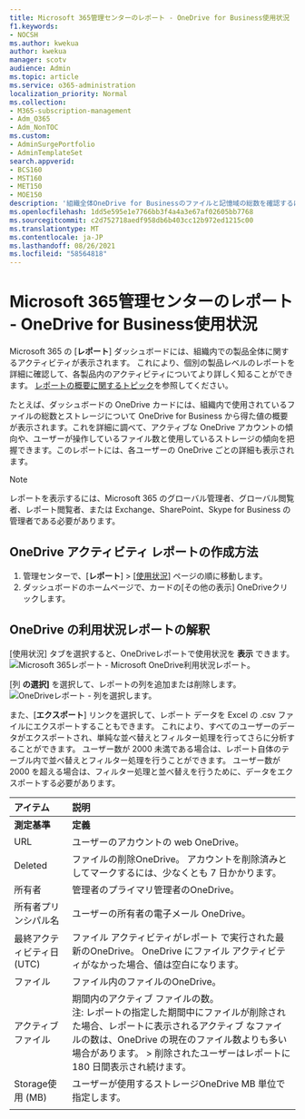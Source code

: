```yaml
---
title: Microsoft 365管理センターのレポート - OneDrive for Business使用状況
f1.keywords:
- NOCSH
ms.author: kwekua
author: kwekua
manager: scotv
audience: Admin
ms.topic: article
ms.service: o365-administration
localization_priority: Normal
ms.collection:
- M365-subscription-management
- Adm_O365
- Adm_NonTOC
ms.custom:
- AdminSurgePortfolio
- AdminTemplateSet
search.appverid:
- BCS160
- MST160
- MET150
- MOE150
description: '組織全体OneDrive for Businessのファイルと記憶域の総数を確認するには、使用状況レポートを参照してください。 '
ms.openlocfilehash: 1dd5e595e1e7766bb3f4a4a3e67af02605bb7768
ms.sourcegitcommit: c2d752718aedf958db6b403cc12b972ed1215c00
ms.translationtype: MT
ms.contentlocale: ja-JP
ms.lasthandoff: 08/26/2021
ms.locfileid: "58564818"
---
```

# <a name="microsoft-365-reports-in-the-admin-center---onedrive-for-business-usage"></a>Microsoft 365管理センターのレポート - OneDrive for Business使用状況

Microsoft 365 の [**レポート**] ダッシュボードには、組織内での製品全体に関するアクティビティが表示されます。 これにより、個別の製品レベルのレポートを詳細に確認して、各製品内のアクティビティについてより詳しく知ることができます。 [レポートの概要に関するトピック](activity-reports.md)を参照してください。
  
たとえば、ダッシュボードの OneDrive カードには、組織内で使用されているファイルの総数とストレージについて OneDrive for Business から得た値の概要が表示されます。これを詳細に調べて、アクティブな OneDrive アカウントの傾向や、ユーザーが操作しているファイル数と使用しているストレージの傾向を把握できます。このレポートには、各ユーザーの OneDrive ごとの詳細も表示されます。
  
> [!NOTE]
> レポートを表示するには、Microsoft 365 のグローバル管理者、グローバル閲覧者、レポート閲覧者、または Exchange、SharePoint、Skype for Business の管理者である必要があります。  
 
## <a name="how-do-i-get-to-the-onedrive-activity-report"></a>OneDrive アクティビティ レポートの作成方法

1. 管理センターで、[**レポート**] \> [<a href="https://go.microsoft.com/fwlink/p/?linkid=2074756" target="_blank">使用状況</a>] ページの順に移動します。 
2. ダッシュボードのホームページで、カードの[その他の表示] OneDriveクリックします。
  
## <a name="interpret-the-onedrive-usage-report"></a>OneDrive の利用状況レポートの解釈

[使用状況] タブを選択すると、OneDriveレポートで使用状況を **表示** できます。<br/>![Microsoft 365レポート - Microsoft OneDrive利用状況レポート。](../../media/3cdaf2fb-1817-479b-a0e1-2afa228690cf.png)

[列 **の選択]** を選択して、レポートの列を追加または削除します。  <br/> ![OneDriveレポート - 列を選択します。](../../media/9ee80f25-cfe3-411d-8e31-08f1507d18c1.png)

また、[**エクスポート**] リンクを選択して、レポート データを Excel の .csv ファイルにエクスポートすることもできます。 これにより、すべてのユーザーのデータがエクスポートされ、単純な並べ替えとフィルター処理を行ってさらに分析することができます。 ユーザー数が 2000 未満である場合は、レポート自体のテーブル内で並べ替えとフィルター処理を行うことができます。 ユーザー数が 2000 を超える場合は、フィルター処理と並べ替えを行うために、データをエクスポートする必要があります。 
  
|アイテム|説明|
|:-----|:-----|
|**測定基準**|**定義**|
|URL  <br/> |ユーザーのアカウントの web OneDrive。 <br/> |
|Deleted  <br/> |ファイルの削除OneDrive。 アカウントを削除済みとしてマークするには、少なくとも 7 日かかります。  <br/> |
|所有者  <br/> |管理者のプライマリ管理者のOneDrive。   <br/> |
|所有者プリンシパル名  <br/> |ユーザーの所有者の電子メール OneDrive。 <br/> |
|最終アクティビティ日 (UTC)  <br/> | ファイル アクティビティがレポート で実行された最新のOneDrive。 OneDrive にファイル アクティビティがなかった場合、値は空白になります。  <br/> |
|ファイル  <br/> |ファイル内のファイルのOneDrive。 <br/>|
|アクティブ ファイル  <br/> | 期間内のアクティブ ファイルの数。<br/> 注: レポートの指定した期間中にファイルが削除された場合、レポートに表示されるアクティブ なファイルの数は、OneDrive の現在のファイル数よりも多い場合があります。 >  削除されたユーザーはレポートに 180 日間表示され続けます。  <br/> |
|Storage使用 (MB)  <br/> |ユーザーが使用するストレージOneDrive MB 単位で指定します。 |
|||